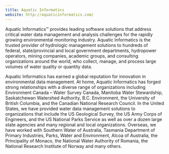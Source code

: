 ```yaml
---
title: Aquatic Informatics
website: http://aquaticinformatics.com/
---
```


Aquatic Informatics™ provides leading software solutions that address critical water data management and analysis challenges for the rapidly growing environmental monitoring industry. Aquatic Informatics is the trusted provider of hydrologic management solutions to hundreds of federal, state/provincial and local government departments, hydropower operators, mining companies, academic groups, and consulting organizations around the world, who collect, manage, and process large volumes of water quality or quantity data.

Aquatic Informatics has earned a global reputation for innovation in environmental data management. At home, Aquatic Informatics has forged strong relationships with a diverse range of organizations including Environment Canada – Water Survey Canada, Manitoba Water Stewardship, Saskatchewan Watershed Authority, B.C. Environment, the University of British Columbia, and the Canadian National Research Council. In the United States, we have provided water data management solutions to organizations that include the US Geological Survey, the US Army Corps of Engineers, and the US National Parks Service as well as over a dozen large state agencies and many regional and local organizations. Overseas, we have worked with Southern Water of Australia, Tasmania Department of Primary Industries, Parks, Water and Environment, Alcoa of Australia, the Principality of Monaco, the National Water Authority of Romania, the National Research Institute of Norway and many others.
